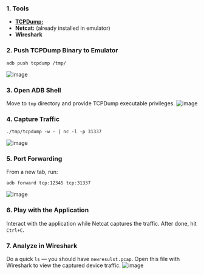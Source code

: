 ### 1. Tools

* [**TCPDump:**](https://androidfilehost.com/?fid=1395089523397939647)
* **Netcat:** (already installed in emulator)
* **Wireshark**

### 2. Push TCPDump Binary to Emulator

```
adb push tcpdump /tmp/
```
![image](https://github.com/user-attachments/assets/56ee61a3-66c1-463a-a63a-52042a2821dc)


### 3. Open ADB Shell

Move to `tmp` directory and provide TCPDump executable privileges.
![image](https://github.com/user-attachments/assets/d98c5473-d6fd-4558-a451-7df1d1bbc2d4)


### 4. Capture Traffic

```
./tmp/tcpdump -w - | nc -l -p 31337
```
![image](https://github.com/user-attachments/assets/c07776c1-5ed5-4b15-ab1d-175fb1e2e277)


### 5. Port Forwarding

From a new tab, run:

```
adb forward tcp:12345 tcp:31337
```
![image](https://github.com/user-attachments/assets/59a18b9d-737d-46cb-9c95-083aa6c98f5a)


### 6. Play with the Application

Interact with the application while Netcat captures the traffic. After done, hit `Ctrl+C`.

### 7. Analyze in Wireshark

Do a quick `ls` — you should have `newresulst.pcap`.
Open this file with Wireshark to view the captured device traffic.
![image](https://github.com/user-attachments/assets/85ca0b6d-95ac-4dc9-85d5-3885ad51439f)

